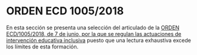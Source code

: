 # ORDEN ECD 1005/2018

En esta sección se presenta una selección del articulado de la [ORDEN ECD/1005/2018, de 7 de junio, por la que se regulan las actuaciones de intervención educativa inclusiva](https://goo.gl/341dCP) puesto que una lectura exhaustiva excede los límites de esta formación.